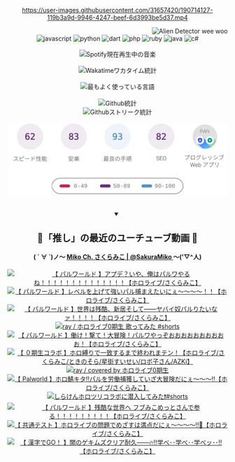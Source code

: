 <!-- START: HERO IMAGE GIF ////////// ////////// ////////// -->
<!-- <img src="@/../assets/img/gaming/ghost-of-tsushima.gif" width="100%"  alt="nellyXinwei's Hero Gif Image"/> -->
<!-- END: HERO IMAGE GIF ////////// ////////// ////////// -->

<div align="center" >  
  
<!-- START:ワンピース 第1015話「ルフィはRED ROCを使う」 -->
<https://user-images.githubusercontent.com/31657420/190714127-119b3a9d-9946-4247-beef-6d3993be5d37.mp4>
<!-- END:ワンピース 第1015話「ルフィはRED ROCを使う」 -->

<!-- START:VISITOR COUNTER -->
<div width="100%" align="right">
<img src="https://komarev.com/ghpvc/?username=nellyXinwei&label=🛸&color=grey&style=for-the-badge&labelcolor=ffffff" alt="Alien Detector wee woo"/>
</div>
<!-- END:VISITOR COUNTER -->

<!-- START: PROGRAMMING LANGUAGES -->
<!-- 色彩 Color Scheme:
#961E3A, #8A0D42, #5A0640, #4F265E, #2B355A, #3E759B, #CC4246,
#BB2649, #AD1052, #700750, #633075, #364270, #4E92C2, #FF5357
Sauce: https://www.webcreatorbox.com/inspiration/pantone-2023
-->

<img src="https://img.shields.io/badge/javascript%20-%23BB2649.svg?&style=for-the-badge&logo=javascript&logoColor=white&labelColor=961E3A" alt="javascript"/>
<img src="https://img.shields.io/badge/python%20-%23AD1052.svg?&style=for-the-badge&logo=python&logoColor=white&labelColor=8A0D42" alt="python" />
<img src="https://img.shields.io/badge/dart%20-%23700750.svg?&style=for-the-badge&logo=dart&logoColor=white&labelColor=5A0640" alt="dart"/>
<img src="https://img.shields.io/badge/php%20-%23633075.svg?&style=for-the-badge&logo=php&logoColor=white&labelColor=4F265E" alt="php"/>
<img src="https://img.shields.io/badge/ruby%20-%23364270.svg?&style=for-the-badge&logo=ruby&logoColor=white&labelColor=2B355A" alt="ruby"/>
<img src="https://img.shields.io/badge/java%20-%234E92C2.svg?&style=for-the-badge&logo=openjdk&logoColor=white&labelColor=3E759B" alt="java"/>
<img src="https://img.shields.io/badge/c%23-%23FF5357.svg?style=for-the-badge&logo=c-sharp&logoColor=white&labelColor=CC4246" alt="c#"/>  
<!-- END: PROGRAMMING LANGUAGES -->

<br>
<br>

<!-- START: MUSIC STATUS -->
  <!-- <a href="https://newojima-gsrs-20220114.vercel.app/api/now-playing?open">
    <img src="https://newojima-gsrs-20220114.vercel.app/api/now-playing" alt="Spotify現在再生中の音楽">
  </a> -->
  <img src="https://newojima-grss-20230114.vercel.app/api/spotify?border_color=transparent" alt="Spotify現在再生中の音楽" width="280px">
<!-- END: MUSIC STATUS -->

<br>
<br>

<!-- START: GITHUB STATUS -->
<!-- 色彩 Color Scheme:  #BB2649, #AD1052, #700750, #633075 -->
<img align="center" src="https://newojima-grs-20230109.vercel.app/api/wakatime?username=newojima&layout=compact&langs_count=10&locale=ja&hide_title=false&title_color=fff&hide_border=true&text_color=fff&bg_color=BB2649,BB2649,633075,633075&hide=other,css,html,bash,xml,git%20config,makefile,properties,yaml,markdown,text,json,jsx" alt="Wakatimeワカタイム統計" width="500px"/>

<br>
<br>

<!-- 色彩 Color Scheme:  #633075, #364270, #4E92C2 -->
  <img align="center" src="https://newojima-grs-20230109.vercel.app/api/top-langs?username=newojima&layout=compact&text_color=fff&icon_color=fff&hide_border=true&&locale=ja&hide_title=false&title_color=fff&include_all_commits=true&card_width=445&langs_count=11&hide=c%23,powershell,shaderlab,hlsl,makefile,jupyter%20notebook,python,html,css,shell,batchfile,less,liquid,hack,scss&bg_color=4F265E,633075,4E92C2" alt="最もよく使っている言語" width="500px"/>

<br>
<br>

<!-- 色彩 Color Scheme:  #4E92C2, #FF5357 -->
  <img align="center" src="https://newojima-grs-20230109.vercel.app/api?username=newojima&rank_icon=github&show_icons=true&&locale=ja&title_color=fff&text_color=fff&icon_color=fff&hide_border=true&hide_title=false&count_private=true&include_all_commits=true&card_width=495&disable_animations=true&bg_color=4E92C2,4E92C2,FF5357" alt="Github統計" width="500px"/>

<br>

<img align="center" src="https://streak-stats.demolab.com?user=newojima&theme=dark&hide_border=true&locale=ja&ring=BB2649&stroke=222222&background=151515&sideLabels=BB2649&currStreakLabel=ffffff&border=BB2649&fire=FF5357&currStreakNum=ffffff&sideNums=FF5357&dates=ffffff" alt="Githubストリーク統計" width="500px"/>

<br>
<br>

  <img align="center" width="500px" src="@/../assets/img/page-insights.svg" alt="Githubページの洞察"/>
  
</div>
<!-- END: GITHUB STATUS -->

<br>
<br>

<div align="center">
<details open>
  <summary>

  </summary>

  <h2 align="center">🌸「推し」の最近のユーチューブ動画 🌸</h2>
  <h4>
  ( ´ ∀ `)ノ～ 
  <a href="https://www.youtube.com/@SakuraMiko">Miko Ch. さくらみこ | @SakuraMiko
  </a>
   ～('▽^人)
  </h4>

  <!-- BEGIN YOUTUBE-CARDS -->
<a href="https://www.youtube.com/watch?v=7NAPGxiIDKk"><img src="https://ytcards.demolab.com/?id=7NAPGxiIDKk&title=%E3%80%90+%E3%83%91%E3%83%AB%E3%83%AF%E3%83%BC%E3%83%AB%E3%83%89+%E3%80%91%E3%82%A2%E3%83%97%E3%83%87%EF%BC%9F%E3%81%84%E3%82%84%E3%80%81%E4%BF%BA%E3%81%AF%E3%83%91%E3%83%AB%E3%83%AF%E3%82%84%E3%82%8B%E3%81%AD%EF%BC%81%EF%BC%81%EF%BC%81%EF%BC%81%EF%BC%81%EF%BC%81%EF%BC%81%EF%BC%81%EF%BC%81%EF%BC%81%EF%BC%81%EF%BC%81%EF%BC%81%EF%BC%81%E3%80%90%E3%83%9B%E3%83%AD%E3%83%A9%E3%82%A4%E3%83%96%2F%E3%81%95%E3%81%8F%E3%82%89%E3%81%BF%E3%81%93%E3%80%91&lang=ja&timestamp=1706187874&background_color=%230d1117&title_color=%23ffffff&stats_color=%23dedede&max_title_lines=1&width=187&border_radius=5&duration=0" alt="【 パルワールド 】アプデ？いや、俺はパルワやるね！！！！！！！！！！！！！！【ホロライブ/さくらみこ】" title="【 パルワールド 】アプデ？いや、俺はパルワやるね！！！！！！！！！！！！！！【ホロライブ/さくらみこ】"></a>
<a href="https://www.youtube.com/watch?v=yTF_yh9gBHc"><img src="https://ytcards.demolab.com/?id=yTF_yh9gBHc&title=%E3%80%90+%E3%83%91%E3%83%AB%E3%83%AF%E3%83%BC%E3%83%AB%E3%83%89+%E3%80%91%E3%83%AC%E3%83%99%E3%83%AB%E3%82%92%E4%B8%8A%E3%81%92%E3%81%A6%E5%BC%B7%E3%81%84%E3%83%91%E3%83%AB%E6%8D%95%E3%81%BE%E3%81%88%E3%81%9F%E3%81%84%E3%81%AB%E3%81%87%EF%BD%9E%EF%BD%9E%EF%BD%9E%EF%BD%9E%EF%BC%81%EF%BC%81%E3%80%90%E3%83%9B%E3%83%AD%E3%83%A9%E3%82%A4%E3%83%96%2F%E3%81%95%E3%81%8F%E3%82%89%E3%81%BF%E3%81%93%E3%80%91&lang=ja&timestamp=1706188147&background_color=%230d1117&title_color=%23ffffff&stats_color=%23dedede&max_title_lines=1&width=187&border_radius=5&duration=3355" alt="【 パルワールド 】レベルを上げて強いパル捕まえたいにぇ～～～～！！【ホロライブ/さくらみこ】" title="【 パルワールド 】レベルを上げて強いパル捕まえたいにぇ～～～～！！【ホロライブ/さくらみこ】"></a>
<a href="https://www.youtube.com/watch?v=U1jY3oPbhpA"><img src="https://ytcards.demolab.com/?id=U1jY3oPbhpA&title=%E3%80%90+%E3%83%91%E3%83%AB%E3%83%AF%E3%83%BC%E3%83%AB%E3%83%89+%E3%80%91%E4%B8%96%E7%95%8C%E3%81%AF%E6%AE%8B%E9%85%B7%E3%80%81%E6%96%B0%E5%B1%85%E3%81%9D%E3%81%97%E3%81%A6%E2%80%95%E2%80%95%E3%83%A4%E3%83%90%E3%82%A4%E5%A5%B4%E3%83%91%E3%83%AB%E3%82%8A%E3%81%9F%E3%81%84%E3%81%AA%E3%82%A1%EF%BC%81%EF%BC%81%EF%BC%81%EF%BC%81%E3%80%90%E3%83%9B%E3%83%AD%E3%83%A9%E3%82%A4%E3%83%96%2F%E3%81%95%E3%81%8F%E3%82%89%E3%81%BF%E3%81%93%E3%80%91&lang=ja&timestamp=1706118026&background_color=%230d1117&title_color=%23ffffff&stats_color=%23dedede&max_title_lines=1&width=187&border_radius=5&duration=22640" alt="【 パルワールド 】世界は残酷、新居そして――ヤバイ奴パルりたいなァ！！！！【ホロライブ/さくらみこ】" title="【 パルワールド 】世界は残酷、新居そして――ヤバイ奴パルりたいなァ！！！！【ホロライブ/さくらみこ】"></a>
<a href="https://www.youtube.com/watch?v=r0umyq3Vfv0"><img src="https://ytcards.demolab.com/?id=r0umyq3Vfv0&title=ray+%2F+%E3%83%9B%E3%83%AD%E3%83%A9%E3%82%A4%E3%83%960%E6%9C%9F%E7%94%9F+%E6%AD%8C%E3%81%A3%E3%81%A6%E3%81%BF%E3%81%9F+%23shorts&lang=ja&timestamp=1706007649&background_color=%230d1117&title_color=%23ffffff&stats_color=%23dedede&max_title_lines=1&width=187&border_radius=5&duration=30" alt="ray / ホロライブ0期生 歌ってみた #shorts" title="ray / ホロライブ0期生 歌ってみた #shorts"></a>
<a href="https://www.youtube.com/watch?v=Y4-l3SvP0zw"><img src="https://ytcards.demolab.com/?id=Y4-l3SvP0zw&title=%E3%80%90+%E3%83%91%E3%83%AB%E3%83%AF%E3%83%BC%E3%83%AB%E3%83%89+%E3%80%91%E5%83%8D%E3%81%91%EF%BC%81%E6%92%83%E3%81%A6%EF%BC%81%E5%A4%A7%E5%86%92%E9%99%BA%EF%BC%81%E3%83%91%E3%83%AB%E3%83%AF%E3%82%84%E3%81%A3%E3%81%9E%E3%81%8A%E3%81%8A%E3%81%8A%E3%81%8A%E3%81%8A%E3%81%8A%E3%81%8A%E3%81%8A%E3%81%8A%E3%81%8A%EF%BC%81%E3%80%90%E3%83%9B%E3%83%AD%E3%83%A9%E3%82%A4%E3%83%96%2F%E3%81%95%E3%81%8F%E3%82%89%E3%81%BF%E3%81%93%E3%80%91&lang=ja&timestamp=1705953886&background_color=%230d1117&title_color=%23ffffff&stats_color=%23dedede&max_title_lines=1&width=187&border_radius=5&duration=34831" alt="【 パルワールド 】働け！撃て！大冒険！パルワやっぞおおおおおおおおおお！【ホロライブ/さくらみこ】" title="【 パルワールド 】働け！撃て！大冒険！パルワやっぞおおおおおおおおおお！【ホロライブ/さくらみこ】"></a>
<a href="https://www.youtube.com/watch?v=Ubrwo0zZaPE"><img src="https://ytcards.demolab.com/?id=Ubrwo0zZaPE&title=%E3%80%90+%EF%BC%90%E6%9C%9F%E7%94%9F%E3%82%B3%E3%83%A9%E3%83%9C+%E3%80%91%E3%83%9B%E3%83%AD%E7%B8%9B%E3%82%8A%E3%81%A7%E4%B8%80%E8%87%B4%E3%81%99%E3%82%8B%E3%81%BE%E3%81%A7%E7%B5%82%E3%82%8F%E3%82%8C%E3%81%BE%E3%83%86%E3%83%B3%EF%BC%81%E3%80%90%E3%83%9B%E3%83%AD%E3%83%A9%E3%82%A4%E3%83%96%2F%E3%81%95%E3%81%8F%E3%82%89%E3%81%BF%E3%81%93%2F%E3%81%A8%E3%81%8D%E3%81%AE%E3%81%9D%E3%82%89%2F%E6%98%9F%E8%A1%97%E3%81%99%E3%81%84%E3%81%9B%E3%81%84%2F%E3%83%AD%E3%83%9C%E5%AD%90%E3%81%95%E3%82%93%2FAZKi%E3%80%91&lang=ja&timestamp=1705842387&background_color=%230d1117&title_color=%23ffffff&stats_color=%23dedede&max_title_lines=1&width=187&border_radius=5&duration=3620" alt="【 ０期生コラボ 】ホロ縛りで一致するまで終われまテン！【ホロライブ/さくらみこ/ときのそら/星街すいせい/ロボ子さん/AZKi】" title="【 ０期生コラボ 】ホロ縛りで一致するまで終われまテン！【ホロライブ/さくらみこ/ときのそら/星街すいせい/ロボ子さん/AZKi】"></a>
<a href="https://www.youtube.com/watch?v=-Jth3Vp85tA"><img src="https://ytcards.demolab.com/?id=-Jth3Vp85tA&title=ray+%2F+covered+by+%E3%83%9B%E3%83%AD%E3%83%A9%E3%82%A4%E3%83%960%E6%9C%9F%E7%94%9F&lang=ja&timestamp=1705842009&background_color=%230d1117&title_color=%23ffffff&stats_color=%23dedede&max_title_lines=1&width=187&border_radius=5&duration=303" alt="ray / covered by ホロライブ0期生" title="ray / covered by ホロライブ0期生"></a>
<a href="https://www.youtube.com/watch?v=sJDZzW_GS7U"><img src="https://ytcards.demolab.com/?id=sJDZzW_GS7U&title=%E3%80%90+Palworld+%E3%80%91%E3%83%9B%E3%83%AD%E9%AF%96%E3%82%AD%E3%82%BF%E2%80%BC%E3%83%91%E3%83%AB%E3%82%92%E5%8A%B4%E5%83%8D%E6%8D%95%E7%8D%B2%E3%81%97%E3%81%A6%E3%81%84%E3%81%96%E5%A4%A7%E5%86%92%E9%99%BA%E3%81%A0%E3%81%AB%E3%81%87%EF%BD%9E%EF%BD%9E%EF%BD%9E%E2%80%BC%E3%80%90%E3%83%9B%E3%83%AD%E3%83%A9%E3%82%A4%E3%83%96%2F%E3%81%95%E3%81%8F%E3%82%89%E3%81%BF%E3%81%93%E3%80%91&lang=ja&timestamp=1705780321&background_color=%230d1117&title_color=%23ffffff&stats_color=%23dedede&max_title_lines=1&width=187&border_radius=5&duration=37501" alt="【 Palworld 】ホロ鯖キタ‼パルを労働捕獲していざ大冒険だにぇ～～～‼【ホロライブ/さくらみこ】" title="【 Palworld 】ホロ鯖キタ‼パルを労働捕獲していざ大冒険だにぇ～～～‼【ホロライブ/さくらみこ】"></a>
<a href="https://www.youtube.com/watch?v=nr-m1pCC37M"><img src="https://ytcards.demolab.com/?id=nr-m1pCC37M&title=%E3%81%97%E3%82%89%E3%81%91%E3%82%93%E3%83%9B%E3%83%AD%E3%83%84%E3%83%AA%E3%82%B3%E3%83%A9%E3%83%9C%E3%81%AB%E6%BD%9C%E5%85%A5%E3%81%97%E3%81%A6%E3%81%BF%E3%81%9F%E2%9D%97%EF%B8%8F%23shorts&lang=ja&timestamp=1705482038&background_color=%230d1117&title_color=%23ffffff&stats_color=%23dedede&max_title_lines=1&width=187&border_radius=5&duration=48" alt="しらけんホロツリコラボに潜入してみた❗️#shorts" title="しらけんホロツリコラボに潜入してみた❗️#shorts"></a>
<a href="https://www.youtube.com/watch?v=j20R83J_U2c"><img src="https://ytcards.demolab.com/?id=j20R83J_U2c&title=%E3%80%90+%E3%83%91%E3%83%AB%E3%83%AF%E3%83%BC%E3%83%AB%E3%83%89+%E3%80%91%E6%AE%8B%E9%85%B7%E3%81%AA%E4%B8%96%E7%95%8C%E3%81%B8+%E3%83%95%E3%83%96%E3%81%BF%E3%81%93%E3%82%81%E3%81%A3%E3%81%A8%E3%81%95%E3%82%93%E3%81%A7%E5%8F%82%E3%82%8B%EF%BC%81%EF%BC%81%EF%BC%81%EF%BC%81%EF%BC%81%EF%BC%81%EF%BC%81%EF%BC%81%EF%BC%81%E3%80%90%E3%83%9B%E3%83%AD%E3%83%A9%E3%82%A4%E3%83%96%2F%E3%81%95%E3%81%8F%E3%82%89%E3%81%BF%E3%81%93%E3%80%91&lang=ja&timestamp=1705438791&background_color=%230d1117&title_color=%23ffffff&stats_color=%23dedede&max_title_lines=1&width=187&border_radius=5&duration=22889" alt="【 パルワールド 】残酷な世界へ フブみこめっとさんで参る！！！！！！！！！【ホロライブ/さくらみこ】" title="【 パルワールド 】残酷な世界へ フブみこめっとさんで参る！！！！！！！！！【ホロライブ/さくらみこ】"></a>
<a href="https://www.youtube.com/watch?v=rIiU_tzlnoI"><img src="https://ytcards.demolab.com/?id=rIiU_tzlnoI&title=%E3%80%90+%E5%85%B1%E9%80%9A%E3%83%86%E3%82%B9%E3%83%88+%E3%80%91%E3%83%9B%E3%83%AD%E3%83%A9%E3%82%A4%E3%83%96%E3%81%AE%E5%95%8F%E9%A1%8C%E3%81%A7%E3%82%81%E3%81%96%E3%81%99%E3%81%AF%E6%BA%80%E7%82%B9%E3%81%A0%E3%81%AB%E3%81%87%EF%BD%9E%EF%BD%9E%EF%BD%9E%EF%BD%9E%E2%80%BC%F0%9F%93%9D%E3%80%90%E3%83%9B%E3%83%AD%E3%83%A9%E3%82%A4%E3%83%96%2F%E3%81%95%E3%81%8F%E3%82%89%E3%81%BF%E3%81%93%E3%80%91&lang=ja&timestamp=1705325246&background_color=%230d1117&title_color=%23ffffff&stats_color=%23dedede&max_title_lines=1&width=187&border_radius=5&duration=8220" alt="【 共通テスト 】ホロライブの問題でめざすは満点だにぇ～～～～‼📝【ホロライブ/さくらみこ】" title="【 共通テスト 】ホロライブの問題でめざすは満点だにぇ～～～～‼📝【ホロライブ/さくらみこ】"></a>
<a href="https://www.youtube.com/watch?v=IhFu4IiphqA"><img src="https://ytcards.demolab.com/?id=IhFu4IiphqA&title=%E3%80%90+%E6%BC%A2%E5%AD%97%E3%81%A7GO%EF%BC%81+%E3%80%91%E9%97%87%E3%81%AE%E3%82%B2%E3%82%AD%E3%83%A0%E3%82%BA%E3%82%AF%E3%83%AA%E3%82%A2%E8%80%90%E4%B9%85%E2%80%95%E2%80%95%F0%9F%94%A5%E2%80%BC%E5%AD%A6%E3%81%B9%EF%BD%A5%EF%BD%A5%E5%AD%A6%E3%81%B9%EF%BD%A5%EF%BD%A5%E5%AD%A6%E3%81%B9%E3%83%83%EF%BD%A5%EF%BD%A5%E2%80%BC%E3%80%90%E3%83%9B%E3%83%AD%E3%83%A9%E3%82%A4%E3%83%96%2F%E3%81%95%E3%81%8F%E3%82%89%E3%81%BF%E3%81%93%E3%80%91&lang=ja&timestamp=1705248506&background_color=%230d1117&title_color=%23ffffff&stats_color=%23dedede&max_title_lines=1&width=187&border_radius=5&duration=17418" alt="【 漢字でGO！ 】闇のゲキムズクリア耐久――🔥‼学べ･･学べ･･学べッ･･‼【ホロライブ/さくらみこ】" title="【 漢字でGO！ 】闇のゲキムズクリア耐久――🔥‼学べ･･学べ･･学べッ･･‼【ホロライブ/さくらみこ】"></a>
<!-- END YOUTUBE-CARDS -->

</div>
  
</details>
